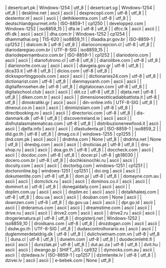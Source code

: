 | desertcart.pk | Windows-1254 | utf_8 |
| desertcart.sg | Windows-1254 | utf_8 |
| deskline.net | ascii | ascii |
| desprecopii.com | utf-8 | utf_8 |
| destentor.nl | ascii | ascii |
| dethikiemtra.com | utf-8 | utf_8 |
| deutschlandgourmet.info | ISO-8859-1 | cp1250 |
| developpez.com | Windows-1252 | iso8859_15 |
| dfa.ie | utf-8 | utf_8 |
| dfcc.lk | ascii | ascii |
| dfi.dk | ascii | ascii |
| dha.com.tr | Windows-1252 | cp1254 |
| dhammathai.org | TIS-620 | iso8859_11 |
| diaadia.pr.gov.br | ISO-8859-1 | cp1252 |
| dialcom.lk | utf-8 | utf_8 |
| diarioconcepcion.cl | utf-8 | utf_8 |
| diariodaregiao.com.br | UTF-8-SIG | iso8859_15 |
| diariodepernambuco.com.br | ISO-8859-1 | cp1252 |
| diariodorio.com | ascii | ascii |
| diariofutrono.cl | utf-8 | utf_8 |
| diariolibre.com | utf-8 | utf_8 |
| diarionorte.com.uy | ascii | ascii |
| diavgeia.gov.gr | utf-8 | utf_8 |
| dica33.it | utf-8 | utf_8 |
| dicios.com | utf-8 | utf_8 |
| dickssportinggoods.com | ascii | ascii |
| dictionaries24.com | utf-8 | utf_8 |
| dictionarist.com | utf-8 | utf_8 |
| dienmayxanh.com | ascii | ascii |
| digitalfernsehen.de | utf-8 | utf_8 |
| digitalocean.com | utf-8 | utf_8 |
| digitalschool.club | ascii | ascii |
| diit.cz | utf-8 | utf_8 |
| dijeta.net | utf-8 | utf_8 |
| diken.com.tr | ascii | ascii |
| dimensioneotticadiabbattista.it | utf-8 | utf_8 |
| dimokratiki.gr | ascii | ascii |
| din-online.info | UTF-8-SIG | utf_8 |
| dineout.co.in | ascii | ascii |
| dinimizislam.com | utf-8 | utf_8 |
| directbooking.ro | ascii | ascii |
| directorioi.com | utf-8 | utf_8 |
| dis-danmark.dk | utf-8 | utf_8 |
| discoverireland.ie | ascii | ascii |
| disfrutalasmatematicas.com | utf-8 | utf_8 |
| distribuzionenewfood.it | ascii | ascii |
| djelfa.info | ascii | ascii |
| dlastudenta.pl | ISO-8859-1 | iso8859_2 |
| dld.go.th | utf-8 | utf_8 |
| dmag.co.il | windows-1255 | cp1255 |
| dnd.com.pk | ascii | ascii |
| dndnha.com | None | utf_8 |
| dndnha.net | None | utf_8 |
| dnesbg.com | ascii | ascii |
| dnoticias.pt | utf-8 | utf_8 |
| dns-shop.ru | ascii | ascii |
| doa.go.th | utf-8 | utf_8 |
| doccheck.com | ascii | ascii |
| docdoc.com | utf-8 | utf_8 |
| docer.pl | utf-8 | gb18030 |
| docero.com.br | utf-8 | utf_8 |
| dochkisinochki.ru | ascii | ascii |
| docsity.com | ascii | ascii |
| doctorbg.com | windows-1251 | cp1251 |
| doctoronline.bg | windows-1251 | cp1251 |
| doi.org | ascii | ascii |
| dokumentite.com | utf-8 | utf_8 |
| dom.pl | utf-8 | utf_8 |
| domayne.com.au | ascii | ascii |
| domclick.ru | ascii | ascii |
| dominos.co.il | ascii | ascii |
| dominvrt.si | utf-8 | utf_8 |
| donegaldaily.com | ascii | ascii |
| doplim.com.uy | ascii | ascii |
| doplim.ec | ascii | ascii |
| dotalkhaleej.com | utf-8 | utf_8 |
| dou.ua | ascii | ascii |
| douban.com | None | ascii |
| downzen.com | utf-8 | utf_8 |
| dp.gov.ua | ascii | ascii |
| dpr.go.id | ascii | ascii |
| drderamus.com | ascii | ascii |
| dreamstime.com | ascii | ascii |
| drive.ru | ascii | ascii |
| drive2.com | ascii | ascii |
| drive2.ru | ascii | ascii |
| drogerienatura.pl | utf-8 | utf_8 |
| drogisterij.net | Windows-1252 | iso8859_10 |
| droidsans.com | utf-8 | utf_8 |
| drozdogan.com | ascii | ascii |
| dsdw.go.th | UTF-8-SIG | utf_8 |
| dudascontrolhorario.es | ascii | ascii |
| duglemmerdetaldrig.dk | utf-8 | utf_8 |
| dulichvietnam.com.vn | utf-8 | utf_8 |
| duna.cl | utf-8 | utf_8 |
| dunelm.com | utf-8 | utf_8 |
| duodecimlehti.fi | ascii | ascii |
| durszlak.pl | utf-8 | utf_8 |
| dut.ac.za | utf-8 | utf_8 |
| dvit.hu | ascii | ascii |
| dwango.jp | SHIFT_JIS | cp932 |
| dymocks.com.au | ascii | ascii |
| dziedava.lv | ISO-8859-1 | cp1257 |
| dzimtenite.lv | utf-8 | utf_8 |
| dzivei.lv | ascii | ascii |
| e-bebek.com | None | utf_8 |
